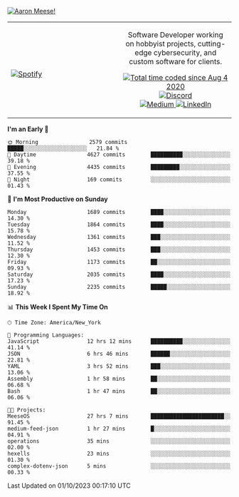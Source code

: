 [![Aaron Meese!](https://user-images.githubusercontent.com/17814535/88975338-a2aabf00-d27f-11ea-963f-8a19608716b4.png)](https://github.com/ajmeese7/readme-ascii "README ASCII")

<!-- Modified from project here: https://github.com/novatorem/novatorem -->
<table width="100%">
  <tr>
  <td width="50%">

&nbsp; <br> [![Spotify](https://ajmeese7.vercel.app/api/spotify)](https://open.spotify.com/user/ajmeese)

  </td>
  <td width="50%">
    <p align="center">
    Software Developer working on hobbyist projects, cutting-edge cybersecurity, and custom software for clients.
    </p>
    <p align="center">
      <a href="https://wakatime.com/@f726891d-3b02-46cd-9b60-e8c59f9e2b14">
        <img src="https://wakatime.com/badge/user/f726891d-3b02-46cd-9b60-e8c59f9e2b14.svg" alt="Total time coded since Aug 4 2020" title="WakaTime" />
      </a>
      <a href="http://link.aaronmeese.com/discord">
        <img src="https://img.shields.io/badge/discord-ajmeese7%234835-369?style=flat-square&logo=discord&logoColor=white&color=purple" alt="Discord" title="Discord">
      </a>
      <br />
      <a href="https://link.aaronmeese.com/medium">
        <img src="https://img.shields.io/badge/medium-ajmeese7-1DB954?style=flat-square&logo=medium&logoColor=white" alt="Medium" title="Medium">
      </a>
      <a href="https://link.aaronmeese.com/linkedin">
        <img src="https://img.shields.io/badge/linkedIn-aaronmeese-1DB954?style=flat-square&logo=linkedin&logoColor=white&color=blue" alt="LinkedIn" title="LinkedIn">
      </a>
    </p>
  </td>

</table>

[//]: <> (The `&nbsp;` is to have Aphelion take up more space)

<!--START_SECTION:waka-->
**I'm an Early 🐤** 

```text
🌞 Morning                2579 commits        █████░░░░░░░░░░░░░░░░░░░░   21.84 % 
🌆 Daytime                4627 commits        ██████████░░░░░░░░░░░░░░░   39.18 % 
🌃 Evening                4435 commits        █████████░░░░░░░░░░░░░░░░   37.55 % 
🌙 Night                  169 commits         ░░░░░░░░░░░░░░░░░░░░░░░░░   01.43 % 
```
📅 **I'm Most Productive on Sunday** 

```text
Monday                   1689 commits        ████░░░░░░░░░░░░░░░░░░░░░   14.30 % 
Tuesday                  1864 commits        ████░░░░░░░░░░░░░░░░░░░░░   15.78 % 
Wednesday                1361 commits        ███░░░░░░░░░░░░░░░░░░░░░░   11.52 % 
Thursday                 1453 commits        ███░░░░░░░░░░░░░░░░░░░░░░   12.30 % 
Friday                   1173 commits        ██░░░░░░░░░░░░░░░░░░░░░░░   09.93 % 
Saturday                 2035 commits        ████░░░░░░░░░░░░░░░░░░░░░   17.23 % 
Sunday                   2235 commits        █████░░░░░░░░░░░░░░░░░░░░   18.92 % 
```


📊 **This Week I Spent My Time On** 

```text
🕑︎ Time Zone: America/New_York

💬 Programming Languages: 
JavaScript               12 hrs 12 mins      ██████████░░░░░░░░░░░░░░░   41.14 % 
JSON                     6 hrs 46 mins       ██████░░░░░░░░░░░░░░░░░░░   22.81 % 
YAML                     3 hrs 52 mins       ███░░░░░░░░░░░░░░░░░░░░░░   13.06 % 
Assembly                 1 hr 58 mins        ██░░░░░░░░░░░░░░░░░░░░░░░   06.68 % 
Bash                     1 hr 47 mins        ██░░░░░░░░░░░░░░░░░░░░░░░   06.06 % 

🐱‍💻 Projects: 
MeeseOS                  27 hrs 7 mins       ███████████████████████░░   91.45 % 
medium-feed-json         1 hr 27 mins        █░░░░░░░░░░░░░░░░░░░░░░░░   04.91 % 
operations               35 mins             ░░░░░░░░░░░░░░░░░░░░░░░░░   02.00 % 
hexells                  23 mins             ░░░░░░░░░░░░░░░░░░░░░░░░░   01.30 % 
complex-dotenv-json      5 mins              ░░░░░░░░░░░░░░░░░░░░░░░░░   00.33 % 
```


 Last Updated on 01/10/2023 00:17:10 UTC
<!--END_SECTION:waka-->
